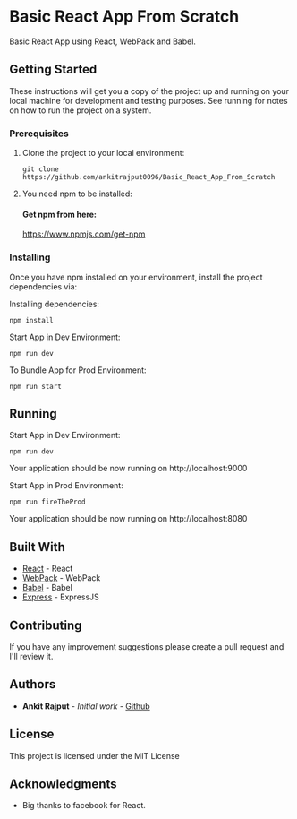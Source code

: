 # Basic React App From Scratch

Basic React App using React, WebPack and Babel.

## Getting Started

These instructions will get you a copy of the project up and running on your local machine for development and testing purposes. See running for notes on how to run the project on a system.

### Prerequisites

1. Clone the project to your local environment:
    ```
    git clone https://github.com/ankitrajput0096/Basic_React_App_From_Scratch
    ```

2. You need npm to be installed:

    #### Get npm from here:
    https://www.npmjs.com/get-npm

### Installing

Once you have npm installed on your environment, install the project dependencies via:

Installing dependencies:

```
npm install
```

Start App in Dev Environment:

```
npm run dev
```

To Bundle App for Prod Environment:

```
npm run start
```

## Running

Start App in Dev Environment:

```
npm run dev
```

Your application should be now running on http://localhost:9000


Start App in Prod Environment:

```
npm run fireTheProd
```

Your application should be now running on http://localhost:8080


## Built With

* [React](https://reactjs.org/) - React
* [WebPack](https://webpack.js.org/) - WebPack
* [Babel](https://babeljs.io/) - Babel
* [Express](https://expressjs.com/) - ExpressJS

## Contributing

If you have any improvement suggestions please create a pull request and I'll review it.


## Authors

* **Ankit Rajput** - *Initial work* - [Github](https://github.com/ankitrajput0096)

## License

This project is licensed under the MIT License

## Acknowledgments

* Big thanks to facebook for React.
